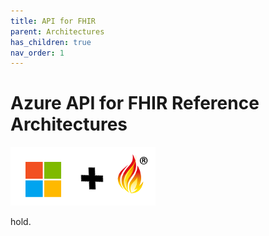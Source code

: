 ```yaml
---
title: API for FHIR
parent: Architectures
has_children: true
nav_order: 1
---
```


# Azure API for FHIR Reference Architectures

![Microsoft and FHIR](/assets/images/msft-fhir.png)

hold.
